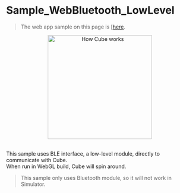 # Sample_WebBluetooth_LowLevel

> The web app sample on this page is [[here](https://morikatron.github.io/t4u/sample/webgl/web-bluetooth).

<div align="center">
<img height=280 src="/docs/res/samples/real.gif" title="How Cube works" alt="How Cube works">
</div>

<br>

This sample uses BLE interface, a low-level module, directly to communicate with Cube.<br>
When run in WebGL build, Cube will spin around.

> This sample only uses Bluetooth module, so it will not work in Simulator.
